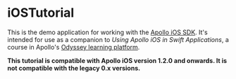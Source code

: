 # iOSTutorial

This is the demo application for working with the [Apollo iOS SDK](https://github.com/apollographql/apollo-ios). It's intended for use as a companion to _Using Apollo iOS in Swift Applications_, a course in Apollo's [Odyssey learning platform](https://www.apollographql.com/tutorials).

**This tutorial is compatible with Apollo iOS version 1.2.0 and onwards. It is not compatible with the legacy 0.x versions.**
